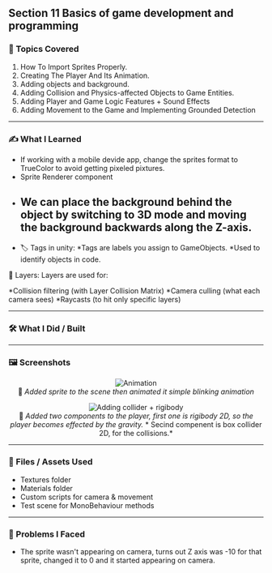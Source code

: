 ## Section 11 Basics of game development and programming

### 📌 Topics Covered  

1. How To Import Sprites Properly.
2. Creating The Player And Its Animation.
3. Adding objects and background.
4. Adding Collision and Physics-affected Objects to Game Entities.
5. Adding Player and Game Logic Features + Sound Effects
6. Adding Movement to the Game and Implementing Grounded Detection
---

### ✍️ What I Learned
* If working with a mobile devide app, change the sprites format to TrueColor to avoid getting pixeled pixtures.
* Sprite Renderer component
* We can place the background behind the object by switching to 3D mode and moving the background backwards along the Z-axis.
  ---
* 🏷️ Tags in unity:
*Tags are labels you assign to GameObjects.
*Used to identify objects in code.

🧅 Layers:
Layers are used for:

*Collision filtering (with Layer Collision Matrix)
*Camera culling (what each camera sees)
*Raycasts (to hit only specific layers)

--- 
### 🛠️ What I Did / Built  


---

### 🖼️ Screenshots  

<div align="center">

  ![Animation](https://i.imgur.com/PaI7Wm6.gif)  
📌 *Added sprite to the scene then animated it simple blinking animation*

  ![Adding collider + rigibody](https://i.imgur.com/49wK3Rs.png)  
📌 *Added two components to the player, first one is rigibody 2D, so the player becomes effected by the gravity.*
    * Secind compenent is box collider 2D, for the collisions.*



</div>

---

### 📁 Files / Assets Used  

* Textures folder  
* Materials folder  
* Custom scripts for camera & movement  
* Test scene for MonoBehaviour methods

---

### 🧪 Problems I Faced  
* The sprite wasn't appearing on camera, turns out Z axis was -10 for that sprite, changed it to 0 and it started appearing on camera.
